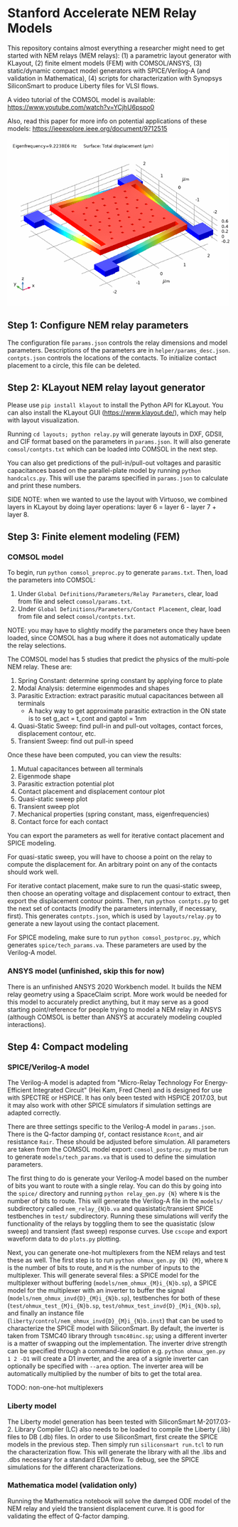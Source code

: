 # Stanford Accelerate NEM Relay Models

This repository contains almost everything a researcher might need to get started with NEM relays (MEM relays): (1) a parametric layout generator with KLayout, (2) finite elment models (FEM) with COMSOL/ANSYS, (3) static/dynamic compact model generators with SPICE/Verilog-A (and validation in Mathematica), (4) scripts for characterization with Synopsys SiliconSmart to produce Liberty files for VLSI flows.

A video tutorial of the COMSOL model is available: https://www.youtube.com/watch?v=YCjhU6pspo0

Also, read this paper for more info on potential applications of these models: https://ieeexplore.ieee.org/document/9712515

<img src="figures/mode1comsol.gif" alt="Modal Analysis in COMSOL" width="500"/>

## Step 1: Configure NEM relay parameters

The configuration file `params.json` controls the relay dimensions and model parameters. Descriptions of the parameters are in `helper/params_desc.json`. `contpts.json` controls the locations of the contacts. To initialize contact placement to a circle, this file can be deleted.

## Step 2: KLayout NEM relay layout generator

Please use `pip install klayout` to install the Python API for KLayout. You can also install the KLayout GUI (https://www.klayout.de/), which may help with layout visualization.

Running `cd layouts; python relay.py` will generate layouts in DXF, GDSII, and CIF format based on the parameters in `params.json`. It will also generate `comsol/contpts.txt` which can be loaded into COMSOL in the next step.

You can also get predictions of the pull-in/pull-out voltages and parasitic capacitances based on the parallel-plate model by running `python handcalcs.py`. This will use the params specified in `params.json` to calculate and print these numbers.

SIDE NOTE: when we wanted to use the layout with Virtuoso, we combined layers in KLayout by doing layer operations: layer 6 = layer 6 - layer 7 + layer 8.

## Step 3: Finite element modeling (FEM)

### COMSOL model

To begin, run `python comsol_preproc.py` to generate `params.txt`. Then, load the parameters into COMSOL:
1. Under `Global Definitions/Parameters/Relay Parameters`, clear, load from file and select `comsol/params.txt`.
2. Under `Global Definitions/Parameters/Contact Placement`, clear, load from file and select `comsol/contpts.txt`.

NOTE: you may have to slightly modify the parameters once they have been loaded, since COMSOL has a bug where it does not automatically update the relay selections.

The COMSOL model has 5 studies that predict the physics of the multi-pole NEM relay. These are:
1. Spring Constant: determine spring constant by applying force to plate
2. Modal Analysis: determine eigenmodes and shapes
3. Parasitic Extraction: extract parasitic mutual capacitances between all terminals
    - A hacky way to get approximate parasitic extraction in the ON state is to set g_act = t_cont and gaptol = 1nm
4. Quasi-Static Sweep: find pull-in and pull-out voltages, contact forces, displacement contour, etc.
5. Transient Sweep: find out pull-in speed

Once these have been computed, you can view the results:
1. Mutual capacitances between all terminals
2. Eigenmode shape
3. Parasitic extraction potential plot
4. Contact placement and displacement contour plot
5. Quasi-static sweep plot
6. Transient sweep plot
7. Mechanical properties (spring constant, mass, eigenfrequencies)
8. Contact force for each contact

You can export the parameters as well for iterative contact placement and SPICE modeling.

For quasi-static sweep, you will have to choose a point on the relay to compute the displacement for. An arbitrary point on any of the contacts should work well.

For iterative contact placement, make sure to run the quasi-static sweep, then choose an operating voltage and displacement contour to extract, then export the displacement contour points. Then, run `python contpts.py` to get the next set of contacts (modify the parameters internally, if necessary, first). This generates `contpts.json`, which is used by `layouts/relay.py` to generate a new layout using the contact placement.

For SPICE modeling, make sure to run `python comsol_postproc.py`, which generates `spice/tech_params.va`. These parameters are used by the Verilog-A model.

### ANSYS model (unfinished, skip this for now)

There is an unfinished ANSYS 2020 Workbench model. It builds the NEM relay geometry using a SpaceClaim script. More work would be needed for this model to accurately predict anything, but it may serve as a good starting point/reference for people trying to model a NEM relay in ANSYS (although COMSOL is better than ANSYS at accurately modeling coupled interactions).

## Step 4: Compact modeling

### SPICE/Verilog-A model

The Verilog-A model is adapted from "Micro-Relay Technology For Energy-Efficient Integrated Circuit" (Hei Kam, Fred Chen) and is designed for use with SPECTRE or HSPICE. It has only been tested with HSPICE 2017.03, but it may also work with other SPICE simulators if simulation settings are adapted correctly.

There are three settings specific to the Verilog-A model in `params.json`. There is the Q-factor damping `Qf`, contact resistance `Rcont`, and air resistance `Rair`. These should be adjusted before simulation. All parameters are taken from the COMSOL model export: `comsol_postproc.py` must be run to generate `models/tech_params.va` that is used to define the simulation parameters.

The first thing to do is generate your Verilog-A model based on the number of bits you want to route with a single relay. You can do this by going into the `spice/` directory and running `python relay_gen.py {N}` where `N` is the number of bits to route. This will generate the Verilog-A file in the `models/` subdirectory called `nem_relay_{N}b.va` and quasistatic/transient SPICE testbenches in `test/` subdirectory. Running these simulations will verify the functionality of the relays by toggling them to see the quasistatic (slow sweep) and transient (fast sweep) response curves. Use `cscope` and export waveform data to do `plots.py` plotting.

Next, you can generate one-hot multiplexers from the NEM relays and test these as well. The first step is to run `python ohmux_gen.py {N} {M}`, where `N` is the number of bits to route, and `M` is the number of inputs to the multiplexer. This will generate several files: a SPICE model for the multiplexer without buffering (`models/nem_ohmux_{M}i_{N}b.sp`), a SPICE model for the multiplexer with an inverter to buffer the signal (`models/nem_ohmux_invd{D}_{M}i_{N}b.sp`), testbenches for both of these (`test/ohmux_test_{M}i_{N}b.sp`, `test/ohmux_test_invd{D}_{M}i_{N}b.sp`), and finally an instance file (`liberty/control/nem_ohmux_invd{D}_{M}i_{N}b.inst`) that can be used to characterize the SPICE model with SiliconSmart. By default, the inverter is taken from TSMC40 library through `tsmc40inc.sp`; using a different inverter is a matter of swapping out the implementation. The inverter drive strength can be specified through a command-line option e.g. `python ohmux_gen.py 1 2 -D1` will create a D1 inverter, and the area of a signle inverter can optionally be specified with `--area` option. The inverter area will be automatically multiplied by the number of bits to get the total area.

TODO: non-one-hot multiplexers

### Liberty model

The Liberty model generation has been tested with SiliconSmart M-2017.03-2. Library Compiler (LC) also needs to be loaded to compile the Liberty (.lib) files to DB (.db) files. In order to use SiliconSmart, first create the SPICE models in the previous step. Then simply run `siliconsmart run.tcl` to run the characterization flow. This will generate the library with all the .libs and .dbs necessary for a standard EDA flow. To debug, see the SPICE simulations for the different characterizations.

### Mathematica model (validation only)

Running the Mathematica notebook will solve the damped ODE model of the NEM relay and yield the transient displacement curve. It is good for validating the effect of Q-factor damping.

